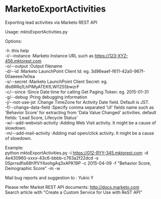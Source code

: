 # MarketoExportActivities
Exporting lead activities via Marketo REST API

Usage: mktoExportActivities.py <options>

Options:

  -h                                :this help  
  -i/--instance <instance>          :Marketo Instance URL such as https://123-XYZ-456.mktorest.com  
  -o/--output <filename>	    :Output filename  
  -d/--id <client id>               :Marketo LaunchPoint Client Id: eg. 3d96eaef-f611-42a0-967f-00aeeee7e0ea  
  -s/--secret <client secret>       :Marketo LaunchPoint Client Secret: eg. i8s6RRq1LhPlMyATEKfLWl1255bwzrF  
  -c/--since <date>                 :Since Date time for calling Get Paging Token: eg. 2015-01-31  
  -g/--debug                        :Pring debugging information  
  -j/--not-use-jst                  :Change TimeZone for Activity Date field. Default is JST.  
  -f/--change-data-field <fields>   :Specify comma separated 'UI' fields name such as 'Behavior Score' for extracting from 'Data Value Changed' activities. default fields: 'Lead Score, Lifecycle Status'  
  -w/--add-webvisit-activity        :Adding Web Visit activity. It might be a cause of slowdown.  
  -m/--add-mail-activity            :Adding mail open/click activity. It might be a cause of slowdown.  
    
Example:  
python mktoExportActivities.py -i https://012-RYY-345.mktorest.com -d 4e430960-xxxx-43c6-bbbb-c763a2f22dcd -s 0Sprrsdfis68h1fVY4xohgAq3xAPK19P -c 2015-04-09 -f "Behavior Score, Demographic Score" -m -w  

Mail bug reports and suggestion to : Yukio Y <unknot304 AT gmail.com>  

Please refer Market REST API documents: http://docs.marketo.com  
Search article with "Create a Custom Service for Use with ReST API"  
